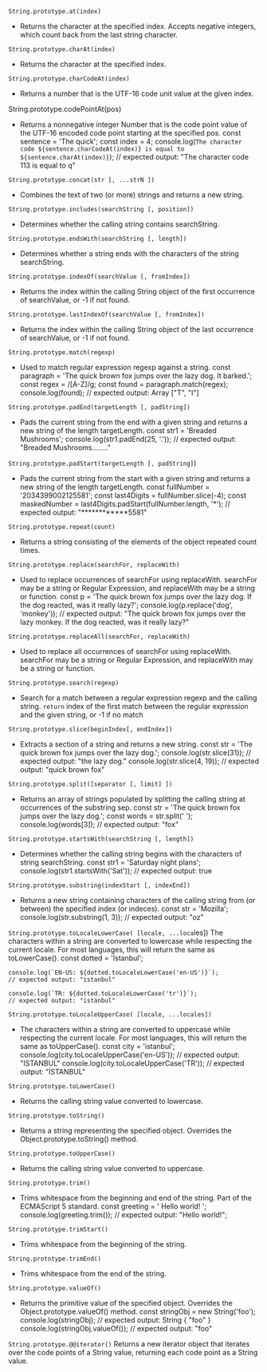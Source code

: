 `String.prototype.at(index)`

- Returns the character at the specified index. Accepts negative integers, which count back from the last string character.

`String.prototype.charAt(index)`

- Returns the character at the specified index.

`String.prototype.charCodeAt(index)`

- Returns a number that is the UTF-16 code unit value at the given index.

String.prototype.codePointAt(pos)

- Returns a nonnegative integer Number that is the code point value of the UTF-16 encoded code point starting at the specified pos.
  const sentence = 'The quick';
  const index = 4;
  console.log(`The character code ${sentence.charCodeAt(index)} is equal to ${sentence.charAt(index)}`);
  // expected output: "The character code 113 is equal to q"

`String.prototype.concat(str [, ...strN ])`

- Combines the text of two (or more) strings and returns a new string.

`String.prototype.includes(searchString [, position])`

- Determines whether the calling string contains searchString.

`String.prototype.endsWith(searchString [, length])`

- Determines whether a string ends with the characters of the string searchString.

`String.prototype.indexOf(searchValue [, fromIndex])`

- Returns the index within the calling String object of the first occurrence of searchValue, or -1 if not found.

`String.prototype.lastIndexOf(searchValue [, fromIndex])`

- Returns the index within the calling String object of the last occurrence of searchValue, or -1 if not found.

`String.prototype.match(regexp)`

- Used to match regular expression regexp against a string.
  const paragraph = 'The quick brown fox jumps over the lazy dog. It barked.';
  const regex = /[A-Z]/g;
  const found = paragraph.match(regex);
  console.log(found);
  // expected output: Array ["T", "I"]

`String.prototype.padEnd(targetLength [, padString])`

- Pads the current string from the end with a given string and returns a new string of the length targetLength.
  const str1 = 'Breaded Mushrooms';
  console.log(str1.padEnd(25, '.'));
  // expected output: "Breaded Mushrooms........"

`String.prototype.padStart(targetLength [, padString]`)

- Pads the current string from the start with a given string and returns a new string of the length targetLength.
  const fullNumber = '2034399002125581';
  const last4Digits = fullNumber.slice(-4);
  const maskedNumber = last4Digits.padStart(fullNumber.length, '\*');
  // expected output: "****\*\*\*\*****5581"

`String.prototype.repeat(count)`

- Returns a string consisting of the elements of the object repeated count times.

`String.prototype.replace(searchFor, replaceWith)`

- Used to replace occurrences of searchFor using replaceWith. searchFor may be a string or Regular Expression,
  and replaceWith may be a string or function.
  const p = 'The quick brown fox jumps over the lazy dog. If the dog reacted, was it really lazy?';
  console.log(p.replace('dog', 'monkey'));
  // expected output: "The quick brown fox jumps over the lazy monkey. If the dog reacted, was it really lazy?"

`String.prototype.replaceAll(searchFor, replaceWith)`

- Used to replace all occurrences of searchFor using replaceWith. searchFor may be a string or Regular Expression,
  and replaceWith may be a string or function.

`String.prototype.search(regexp)`

- Search for a match between a regular expression regexp and the calling string.
  `return` index of the first match between the regular expression and the given string, or -1 if no match

`String.prototype.slice(beginIndex[, endIndex])`

- Extracts a section of a string and returns a new string.
  const str = 'The quick brown fox jumps over the lazy dog.';
  console.log(str.slice(31));
  // expected output: "the lazy dog."
  console.log(str.slice(4, 19));
  // expected output: "quick brown fox"

`String.prototype.split([separator [, limit] ])`

- Returns an array of strings populated by splitting the calling string at occurrences of the substring sep.
  const str = 'The quick brown fox jumps over the lazy dog.';
  const words = str.split(' ');
  console.log(words[3]);
  // expected output: "fox"

`String.prototype.startsWith(searchString [, length])`

- Determines whether the calling string begins with the characters of string searchString.
  const str1 = 'Saturday night plans';
  console.log(str1.startsWith('Sat'));
  // expected output: true

`String.prototype.substring(indexStart [, indexEnd])`

- Returns a new string containing characters of the calling string from (or between) the specified index (or indeces).
  const str = 'Mozilla';
  console.log(str.substring(1, 3));
  // expected output: "oz"

`String.prototype.toLocaleLowerCase( [locale, ...loca`les])
The characters within a string are converted to lowercase while respecting the current locale.
For most languages, this will return the same as toLowerCase().
const dotted = 'İstanbul';

    console.log(`EN-US: ${dotted.toLocaleLowerCase('en-US')}`);
    // expected output: "i̇stanbul"

    console.log(`TR: ${dotted.toLocaleLowerCase('tr')}`);
    // expected output: "istanbul"

`String.prototype.toLocaleUpperCase( [locale, ...locales])`

- The characters within a string are converted to uppercase while respecting the current locale.
  For most languages, this will return the same as toUpperCase().
  const city = 'istanbul';
  console.log(city.toLocaleUpperCase('en-US'));
  // expected output: "ISTANBUL"
  console.log(city.toLocaleUpperCase('TR'));
  // expected output: "İSTANBUL"

`String.prototype.toLowerCase()`

- Returns the calling string value converted to lowercase.

`String.prototype.toString()`

- Returns a string representing the specified object. Overrides the Object.prototype.toString() method.

`String.prototype.toUpperCase()`

- Returns the calling string value converted to uppercase.

`String.prototype.trim()`

- Trims whitespace from the beginning and end of the string. Part of the ECMAScript 5 standard.
  const greeting = ' Hello world! ';
  console.log(greeting.trim());
  // expected output: "Hello world!";

`String.prototype.trimStart()`

- Trims whitespace from the beginning of the string.

`String.prototype.trimEnd()`

- Trims whitespace from the end of the string.

`String.prototype.valueOf()`

- Returns the primitive value of the specified object. Overrides the Object.prototype.valueOf() method.
  const stringObj = new String('foo');
  console.log(stringObj);
  // expected output: String { "foo" }
  console.log(stringObj.valueOf());
  // expected output: "foo"

`String.prototype.@@iterator()`
Returns a new iterator object that iterates over the code points of a String value, returning each code point as a String value.
